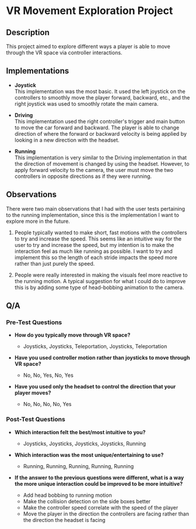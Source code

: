 # VR Movement Exploration Project

## Description
This project aimed to explore different ways a player is able to move through the VR space via controller interactions.

## Implementations

- **Joystick**  
  This implementation was the most basic. It used the left joystick on the controllers to smoothly move the player forward, backward, etc., and the right joystick was used to smoothly rotate the main camera.

- **Driving**  
  This implementation used the right controller's trigger and main button to move the car forward and backward. The player is able to change direction of where the forward or backward velocity is being applied by looking in a new direction with the headset.

- **Running**  
  This implementation is very similar to the Driving implementation in that the direction of movement is changed by using the headset. However, to apply forward velocity to the camera, the user must move the two controllers in opposite directions as if they were running.

## Observations

There were two main observations that I had with the user tests pertaining to the running implementation, since this is the implementation I want to explore more in the future.

1. People typically wanted to make short, fast motions with the controllers to try and increase the speed. This seems like an intuitive way for the user to try and increase the speed, but my intention is to make the interaction feel as much like running as possible. I want to try and implement this so the length of each stride impacts the speed more rather than just purely the speed.

2. People were really interested in making the visuals feel more reactive to the running motion. A typical suggestion for what I could do to improve this is by adding some type of head-bobbing animation to the camera.

## Q/A

### Pre-Test Questions

- **How do you typically move through VR space?**  
  - Joysticks, Joysticks, Teleportation, Joysticks, Teleportation

- **Have you used controller motion rather than joysticks to move through VR space?**  
  - No, No, Yes, No, Yes

- **Have you used only the headset to control the direction that your player moves?**  
  - No, No, No, No, Yes

### Post-Test Questions

- **Which interaction felt the best/most intuitive to you?**  
  - Joysticks, Joysticks, Joysticks, Joysticks, Running

- **Which interaction was the most unique/entertaining to use?**  
  - Running, Running, Running, Running, Running

- **If the answer to the previous questions were different, what is a way the more unique interaction could be improved to be more intuitive?**  
  - Add head bobbing to running motion  
  - Make the collision detection on the side boxes better  
  - Make the controller speed correlate with the speed of the player  
  - Move the player in the direction the controllers are facing rather than the direction the headset is facing
